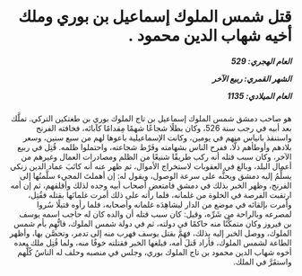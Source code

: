 <h1 dir="rtl">قتل شمس الملوك إسماعيل بن بوري وملك أخيه شهاب الدين محمود .</h1>

<h5 dir="rtl">العام الهجري:  529

الشهر القمري: ربيع الآخر

العام الميلادي: 1135</h5>

<p dir="rtl">هو صاحب دمشق شمس الملوك إسماعيل بن تاج الملوك بوري بن طغتكين التركي. تملَّك بعد أبيه في رجب سنة 526، وكان بطلًا شجاعًا شهمًا مِقدامًا كآبائه، فخافته الفرنج واستنقذ بانياس منهم في يومين، وكانت الإسماعيلية باعوها لهم من سبع سنين، وسعر بلادهم وأوطأهم ذلًّا، ففرح الناس بشهامته وفَرْط شجاعته، واحتملوا ظلمه. قُتِل في ربيع الآخر، وكان سبب قتله أنه ركب طريقًا شنيعًا من الظلم ومصادرات العمال وغيرهم من أعمال البلد، وبالغ في العقوبات لاستخراج الأموال، ثم ظهر عنه أنه كاتَبَ عماد الدين زنكي يسلِّمُ إليه دمشق ويحثُّه على سرعة الوصول، ويقول له: إن أهملتَ المجيء سلَّمتُها إلى الفرنج، وظهر الخبر بذلك في دمشق فامتعض أصحاب أبيه وجده لذلك وأقلقهم، ثم إن أمه ارتقبت الفرصة في الخلوة من غلمانه، فلما رأته على ذلك أمرت غلمانَها بقتله فقُتِل، وأمرت بإلقائه في موضع من الدار ليشاهِدَه غلمانه وأصحابه، فلما رأوه قتيلًا سُروا لمصرعه وبالراحة من شَرِّه، وقيل: كان سبب قتله أن والده كان له حاجب اسمه يوسف بن فيروز وكان متمكِّنًا منه حاكمًا في دولته، ثم في دولة شمس الملوك، فاتُّهِم بأم شمس الملوك، ووصل الخبر إليه بذلك، فهَمَّ بقتل يوسف فهرب منه إلى تدمر، وتحصَّن بها، وأظهر الطاعة لشمس الملوك، فأراد قَتلَ أمه، فبلغها الخبر فقتلته خوفًا منه، ولما قُتِل ملك بعده أخوه شهاب الدين محمود بن تاج الملوك بوري، وجلس في منصبه وحلف له الناسُ كُلُّهم واستقَرَّ في الملك.</p></br>

